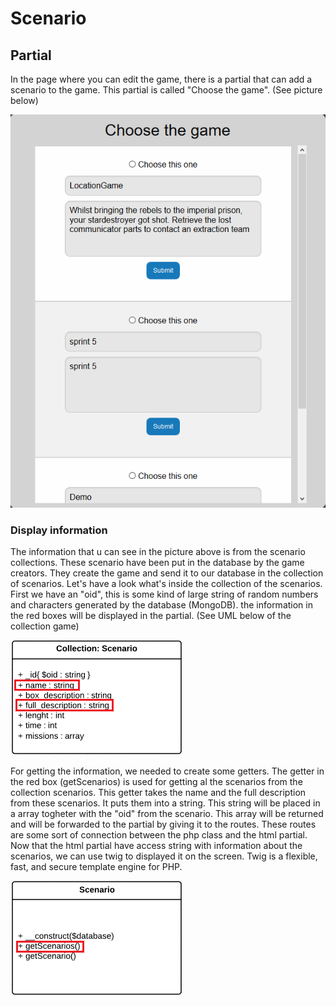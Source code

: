 # Scenario

## Partial

In the page where you can edit the game, there is a partial that can add a scenario to the game. This partial is called "Choose the game". \(See picture below\)

![](/assets/scenario.png)

### Display information

The information that u can see in the picture above is from the scenario collections. These scenario have been put in the database by the game creators. They create the game and send it to our database in the collection of scenarios. Let's have a look what's inside the collection of the scenarios. First we have an "oid", this is some kind of large string of random numbers and characters generated by the database \(MongoDB\). the information in the red boxes will be displayed in the partial. \(See UML below of the collection game\)

![](/assets/scenarioUML.png)

For getting the information, we needed to create some getters. The getter in the red box \(getScenarios\) is used for getting al the scenarios from the collection scenarios. This getter takes the name and the full description from these scenarios. It puts them into a string. This string will be placed in a array togheter with the "oid" from the scenario. This array will be returned and will be forwarded to the partial by giving it to the routes. These routes are some sort of connection between the php class and the html partial. Now that the html partial have access string with information about the scenarios, we can use twig to displayed it on the screen. Twig is a flexible, fast, and secure template engine for PHP.

![](/assets/scenarioUML2.png)





